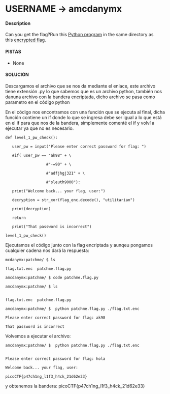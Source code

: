 # USERNAME -> amcdanymx

#### Description

Can you get the flag?Run this [Python program](https://artifacts.picoctf.net/c/388/patchme.flag.py) in the same directory as this [encrypted flag](https://artifacts.picoctf.net/c/388/flag.txt.enc).

#### PISTAS
- None

#### SOLUCIÓN

Descargamos el archivo que se nos da mediante el enlace, este archivo tiene extensión .py lo que sabemos que es un archivo python, también nos danuna archivo con la bandera encriptada, dicho archivo se pasa como parametro en el código python

En el código nos encontramos con una función que se ejecuta al final, dicha función contiene un if donde lo que se ingresa debe ser igual a lo que está en el if para que nos de la bandera, simplemente comenté el if y volví a ejecutar ya que no es necesario.
```  
def level_1_pw_check():

   user_pw = input("Please enter correct password for flag: ")

   #if( user_pw == "ak98" + \

                  #"-=90" + \

                  #"adfjhgj321" + \

                  #"sleuth9000"):

   print("Welcome back... your flag, user:")

   decryption = str_xor(flag_enc.decode(), "utilitarian")

   print(decryption)

   return

   print("That password is incorrect")

level_1_pw_check()

```

Ejecutamos el código junto con la flag encriptada y aunqeu pongamos cualquier cadena nos dará la respuesta:

```
mcdanymx:patchme/ $ ls                                                

flag.txt.enc  patchme.flag.py

amcdanymx:patchme/ $ code patchme.flag.py                              
amcdanymx:patchme/ $ ls                                                 

flag.txt.enc  patchme.flag.py

amcdanymx:patchme/ $  python patchme.flag.py ./flag.txt.enc             
Please enter correct password for flag: ak98

That password is incorrect
```

Volvemos a ejecutar el archivo:

```
amcdanymx:patchme/ $  python patchme.flag.py ./flag.txt.enc             

Please enter correct password for flag: hola

Welcome back... your flag, user:

picoCTF{p47ch1ng_l1f3_h4ck_21d62e33}

```

y obtenemos la bandera: picoCTF{p47ch1ng_l1f3_h4ck_21d62e33}
